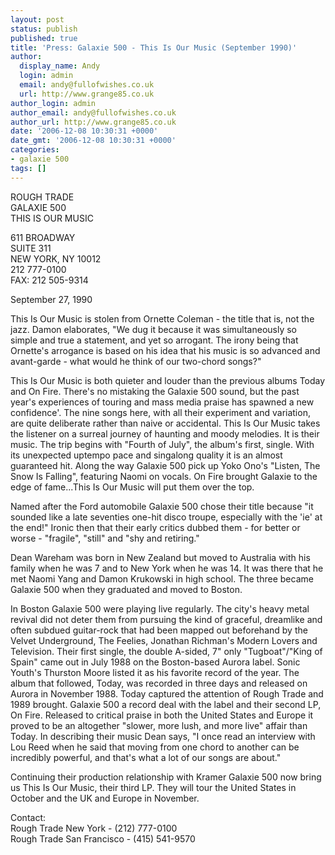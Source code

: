 ```yaml
---
layout: post
status: publish
published: true
title: 'Press: Galaxie 500 - This Is Our Music (September 1990)'
author:
  display_name: Andy
  login: admin
  email: andy@fullofwishes.co.uk
  url: http://www.grange85.co.uk
author_login: admin
author_email: andy@fullofwishes.co.uk
author_url: http://www.grange85.co.uk
date: '2006-12-08 10:30:31 +0000'
date_gmt: '2006-12-08 10:30:31 +0000'
categories:
- galaxie 500
tags: []
---
```

<p>ROUGH TRADE<br/>GALAXIE 500<br/>THIS IS OUR MUSIC</p>
<p>611 BROADWAY<br/>SUITE 311<br/>NEW YORK, NY 10012<br/>212 777-0100<br/>FAX: 212 505-9314</p>
<p>September 27, 1990</p>
<p>This Is Our Music is stolen from Ornette Coleman - the title that is, not the jazz.  Damon elaborates, &quot;We dug it because it was simultaneously so simple and true a statement, and yet so arrogant.  The irony being that Ornette's arrogance is based on his idea that his music is so  advanced and avant-garde - what would he think of our two-chord songs?&quot;</p>
<p>This Is Our Music is both quieter and louder than the previous albums Today and On Fire.   There's no mistaking the Galaxie 500 sound, but the past year's experiences of touring and mass media praise has spawned a new confidence'.  The nine songs here, with all their experiment and variation, are  quite deliberate rather than naive or accidental.  This Is Our Music takes the listener on a surreal journey of haunting and moody melodies.  It is their music.  The trip begins with &quot;Fourth of July&quot;, the album's first, single.  With its unexpected uptempo pace and singalong quality it is an almost guaranteed hit. Along the way Galaxie 500 pick up Yoko Ono's &quot;Listen, The Snow Is Falling&quot;, featuring Naomi on vocals.  On Fire brought Galaxie to the edge of fame...This Is Our Music will put them over the top.</p>
<p>Named after the Ford automobile Galaxie 500 chose their title because &quot;it sounded like a late seventies one-hit disco troupe, especially with the 'ie' at the end!&quot; Ironic then that their early critics dubbed them - for better or worse - &quot;fragile&quot;, &quot;still&quot; and &quot;shy and retiring.&quot;</p>
<p>Dean Wareham was born in New Zealand but moved to Australia with his family when he was 7 and to New York when he   was 14.  It was there that he met Naomi Yang and Damon Krukowski in high school.  The three became Galaxie 500 when they graduated and moved to Boston.</p>
<p>In Boston Galaxie 500 were playing live regularly.  The city's heavy metal revival did not deter them from pursuing the kind of graceful, dreamlike and often subdued guitar-rock that had been mapped out beforehand by the Velvet Underground, The Feelies, Jonathan Richman's Modern Lovers and Television.  Their first single, the double A-sided, 7&quot; only &quot;Tugboat&quot;/&quot;King of Spain&quot; came out in July 1988 on the Boston-based Aurora label.  Sonic Youth's Thurston Moore listed it as his favorite record of the year.      The album  that followed, Today, was recorded in three days and released on Aurora in November 1988. Today captured the attention of Rough Trade and 1989 brought. Galaxie 500 a record deal with the label and their second LP, On Fire.  Released to critical praise in both the United States and Europe it proved to be an altogether &quot;slower, more lush, and more live&quot; affair than Today.  In describing their music Dean says, &quot;I once read an interview with Lou Reed when he said that moving from one chord to another can be incredibly powerful, and that's what a lot of our songs are  about.&quot;</p>
<p>Continuing their production relationship with Kramer Galaxie 500 now bring us This Is Our Music, their third LP.  They will tour the United States in October and the UK and Europe in November.</p>
<p>Contact:<br/>Rough Trade New York - (212) 777-0100<br/>Rough Trade San Francisco - (415) 541-9570</p>
